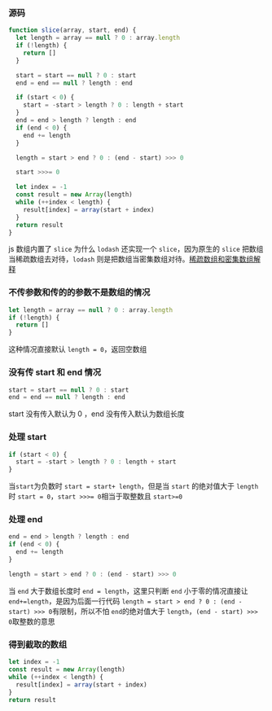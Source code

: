 ### 源码

```js
function slice(array, start, end) {
  let length = array == null ? 0 : array.length
  if (!length) {
    return []
  }

  start = start == null ? 0 : start
  end = end == null ? length : end

  if (start < 0) {
    start = -start > length ? 0 : length + start
  }
  end = end > length ? length : end
  if (end < 0) {
    end += length
  }

  length = start > end ? 0 : (end - start) >>> 0

  start >>>= 0

  let index = -1
  const result = new Array(length)
  while (++index < length) {
    result[index] = array(start + index)
  }
  return result
}
```

js 数组内置了 `slice` 为什么 `lodash` 还实现一个 `slice`，因为原生的 `slice` 把数组当稀疏数组去对待，`lodash` 则是把数组当密集数组对待。[稀疏数组和密集数组解释](https://juejin.cn/post/6975531514444562462)

### 不传参数和传的的参数不是数组的情况

```js
let length = array == null ? 0 : array.length
if (!length) {
  return []
}
```

这种情况直接默认 `length = 0`，返回空数组

### 没有传 start 和 end 情况

```js
start = start == null ? 0 : start
end = end == null ? length : end
```

start 没有传入默认为 0 ，end 没有传入默认为数组长度

### 处理 start

```js
if (start < 0) {
  start = -start > length ? 0 : length + start
}
```

当`start`为负数时 `start = start+ length`，但是当 `start` 的绝对值大于 `length` 时 `start = 0`，`start >>>= 0`相当于取整数且 `start>=0`

### 处理 end

```js
end = end > length ? length : end
if (end < 0) {
  end += length
}

length = start > end ? 0 : (end - start) >>> 0
```

当 `end` 大于数组长度时 `end = length`，这里只判断 `end` 小于零的情况直接让 `end+=length`，是因为后面一行代码 `length = start > end ? 0 : (end - start) >>> 0`有限制，所以不怕 `end`的绝对值大于 `length`，`(end - start) >>> 0`取整数的意思

### 得到截取的数组

```js
let index = -1
const result = new Array(length)
while (++index < length) {
  result[index] = array(start + index)
}
return result
```
